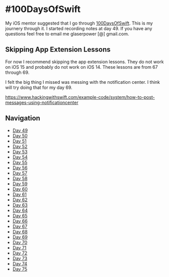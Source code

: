 # #100DaysOfSwift

My iOS mentor suggested that I go through [100DaysOfSwift](https://www.hackingwithswift.com/100/).  This is my journery through it.  I started recording notes at day 49.  If you have any questions feel free to email me glaserpower [@] gmail.com.

## Skipping App Extension Lessons

For now I recommend skipping the app extension lessons.  They do not work on iOS 15 and probably do not work on iOS 14.  These lessons are from 67 through 69. 

I felt the big thing I missed was messing with the notification center.  I think will try doing that for my day 69.  

https://www.hackingwithswift.com/example-code/system/how-to-post-messages-using-notificationcenter

## Navigation

- [Day 49](49.md)
- [Day 50](50.md)
- [Day 51](51.md)
- [Day 52](52.md)
- [Day 53](53.md)
- [Day 54](54.md)
- [Day 55](55.md)
- [Day 56](56.md)
- [Day 57](57.md)
- [Day 58](58.md)
- [Day 59](59.md)
- [Day 60](60.md)
- [Day 61](61.md)
- [Day 62](62.md)
- [Day 63](63.md)
- [Day 64](64.md)
- [Day 65](65.md)
- [Day 66](66.md)
- [Day 67](67.md)
- [Day 68](68.md)
- [Day 69](69.md)
- [Day 70](70.md)
- [Day 71](71.md)
- [Day 72](72.md)
- [Day 73](73.md)
- [Day 74](74.md)
- [Day 75](75.md)


